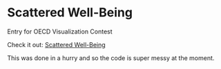 # Scattered Well-Being

Entry for OECD Visualization Contest

Check it out: [Scattered Well-Being](http://armollica.github.io/scattered-well-being)

This was done in a hurry and so the code is super messy at the moment.
